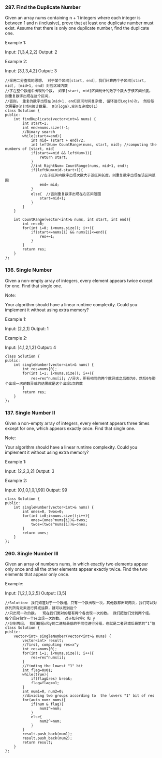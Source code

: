 ### 287. Find the Duplicate Number
Given an array nums containing n + 1 integers where each integer is between 1 and n (inclusive), prove that at least one duplicate number must exist. Assume that there is only one duplicate number, find the duplicate one.

Example 1:

Input: [1,3,4,2,2]
Output: 2

Example 2:

Input: [3,1,3,4,2]
Output: 3

```
//采用二分查找的思想， 对于某个区间[start, end]，我们计算两个子区间[start, mid], [mid+1, end] 对应区域内数
//字在整个数组中出现的个数， 如果[start, mid]区间统计的数字个数大于该区间长度， 则重复数字出现在这个区间， 
//否则， 重复的数字出现在[mid+1, end]区间时间复杂度, 循环进行Log(n)次， 然后每次需要O(n)时间统计数量， O(nlogn),空间复杂度O(1)
class Solution {
public:
    int findDuplicate(vector<int>& nums) {
        int start=1;
        int end=nums.size()-1;
        //Binary search
        while(start<=end){
            int mid= (start + end)/2;
            int leftNum= CountRange(nums, start, mid); //computing the numbers of [start, mid]
            if(start==mid && leftNum>1){
                return start;
            }
            //int RightNum= CountRange(nums, mid+1, end);
            if(leftNum>mid-start+1){
                //左子区间内数字出现次数大于该区间长度，则重复数字出现在该区间范围
                end= mid;
            }
            else{  //否则重复数字出现在右区间范围
                start=mid+1;           
            }
        }
    }
    
    int CountRange(vector<int>& nums, int start, int end){
        int res=0;
        for(int i=0; i<nums.size(); i++){
            if(start<=nums[i] && nums[i]<=end){
                res+=1;
            }
        }
        return res;
    }
};
```
### 136. Single Number
Given a non-empty array of integers, every element appears twice except for one. Find that single one.

Note:

Your algorithm should have a linear runtime complexity. Could you implement it without using extra memory?

Example 1:

Input: [2,2,1]
Output: 1

Example 2:

Input: [4,1,2,1,2]
Output: 4
```
class Solution {
public:
    int singleNumber(vector<int>& nums) {
        int res=nums[0];
        for(int i=1; i<nums.size(); i++){
            res=res^nums[i]; //异火，所有相同的两个数异或之后都为0，然后0与那个出现一次的数异或的结果就是这个出现1次的数
        }
        return res;
    }
};
```
### 137. Single Number II
Given a non-empty array of integers, every element appears three times except for one, which appears exactly once. Find that single one.

Note:

Your algorithm should have a linear runtime complexity. Could you implement it without using extra memory?

Example 1:

Input: [2,2,3,2]
Output: 3

Example 2:

Input: [0,1,0,1,0,1,99]
Output: 99
```
class Solution {
public:
    int singleNumber(vector<int>& nums) {
        int ones=0, twos=0;
        for(int i=0;i<nums.size();i++){
            ones=(ones^nums[i])&~twos;
            twos=(twos^nums[i])&~ones;
        }
        return ones;
    }
};
```
###    260. Single Number III
Given an array of numbers nums, in which exactly two elements appear only once and all the other elements appear exactly twice. Find the two elements that appear only once.

Example:

Input:  [1,2,1,3,2,5]
Output: [3,5]

```
//Solution: 我们知道对于一个数组，只有一个数出现一次，其他数都出现两次，我们可以对序列所有元素进行异或运算，就可以找到这个
//只出现一次的数。  现在我们面对的是有两个各出现一次的数。 我们把他们分到两个组， 每个组只包含一个只出现一次的数。 对于如何将x 和 y
//分到两组， 我们根据x和y的二进制最低的不同位进行分组，也就是二者异或后最第的“1”位  
class Solution {
public:
    vector<int> singleNumber(vector<int>& nums) {
        vector<int> result;
        //first, computing res=x^y
        int res=nums[0];
        for(int i=1; i<nums.size(); i++){
            res=res^nums[i];
        }
        //finding the lowest "1" bit
        int flag=0x01;
        while(true){
            if(flag&res) break;
            flag=flag<<1;
        }
        int num1=0, num2=0;
        //dividing two groups according to  the lowers "1" bit of res 
        for(auto num: nums){
            if(num & flag){
                num1^=num;
            }
            else{
                num2^=num;
            }
        }
        result.push_back(num1);
        result.push_back(num2);
        return result;
    }
};
```
